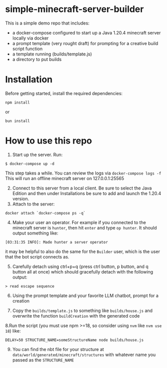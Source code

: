 # simple-minecraft-server-builder

This is a simple demo repo that includes:

* a docker-compose configured to start up a Java 1.20.4 minecraft server locally via docker
* a prompt template (very rought draft) for prompting for a creative build script function
* a template running (builds/template.js)
* a directory to put builds

# Installation

Before getting started, install the required dependencies:

```shell
npm install
```
or
```shell
bun install
```

# How to use this repo

1. Start up the server. Run:
```shell
$ docker-compose up -d
```
This step takes a while. You can review the logs via `docker-compose logs -f` 
This will run an offline minecraft server on 127.0.0.1:25565

2. Connect to this server from a local client. Be sure to select the Java Edition and then under Installations be sure to add and launch the 1.20.4 version.
3. Attach to the server:

```shell
docker attach `docker-compose ps -q`
```
4. Make your user an operator. For example if you connected to the minecraft server is `hunter`, then hit `enter` and type `op hunter`. It should output something like:

```shell
[03:31:35 INFO]: Made hunter a server operator
```
it may be helpful to also do the same for the `Builder` user, which is the user that the bot script connects as.

5. Carefully detach using ctrl+p+q (press ctrl button, p button, and q button all at once) which should gracefully detach with the following output:
```shell
> read escape sequence
```

6. Using the prompt template and your favorite LLM chatbot, prompt for a creation

7. Copy the `builds/template.js` to something like `builds/house.js` and overwrite the function `buildCreation` with the generated code

8.Run the script (you must use npm >=18, so consider using `nvm` like `nvm use 18`) like:
```shell
DELAY=50 STRUCTURE_NAME=someStructureName node builds/house.js
```

9. You can find the nbt file for your structure at `data/world/generated/minecraft/structures` with whatever name you passed as the `STRUCTURE_NAME`
